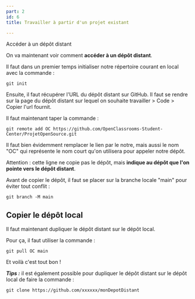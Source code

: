 ```yaml
---
part: 2
id: 6
title: Travailler à partir d'un projet existant

---
```

Accéder à un dépôt distant

On va maintenant voir comment **accéder à un dépôt distant**.

Il faut dans un premier temps initialiser notre répertoire courant en local avec la commande :

    git init

Ensuite, il faut récupérer l'URL du dépôt distant sur GitHub. Il faut se rendre sur la page du dépôt distant sur lequel on souhaite travailler > Code > Copier l'url fournit.

Il faut maintenant taper la commande :

    git remote add OC https://github.com/OpenClassrooms-Student-Center/ProjetOpenSource.git

Il faut bien évidemment remplacer le lien par le notre, mais aussi le nom "OC" qui représente le nom court qu'on utilisera pour appeler notre dépôt.

Attention : cette ligne ne copie pas le dépôt, mais **indique au dépôt que l'on pointe vers le dépôt distant**.

Avant de copier le dépôt, il faut se placer sur la branche locale "main" pour éviter tout conflit :

    git branch -M main

## Copier le dépôt local

Il faut maintenant dupliquer le dépôt distant sur le dépôt local.

Pour ça, il faut utiliser la commande :

    git pull OC main

Et voilà c'est tout bon !

**_Tips :_** il est également possible pour dupliquer le dépôt distant sur le dépôt local de faire la commande :

    git clone https://github.com/xxxxxx/monDepotDistant